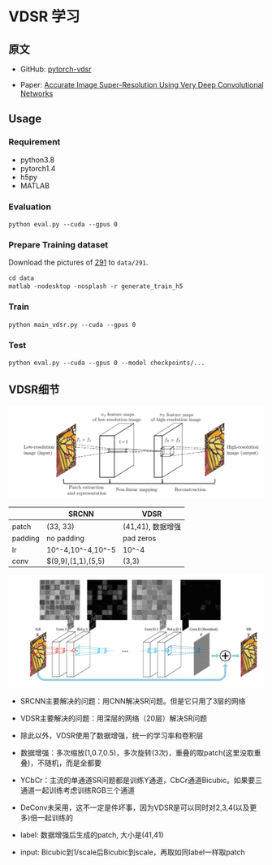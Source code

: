 # VDSR 学习

## 原文 

* GitHub: [pytorch-vdsr](https://github.com/twtygqyy/pytorch-vdsr)

* Paper:  [Accurate Image Super-Resolution Using Very Deep Convolutional Networks](http://cv.snu.ac.kr/research/VDSR/)

## Usage

### Requirement

* python3.8
* pytorch1.4
* h5py
* MATLAB

### Evaluation

```shell
python eval.py --cuda --gpus 0
```

### Prepare Training dataset

Download the pictures of [291](https://drive.google.com/open?id=1Rt3asDLuMgLuJvPA1YrhyjWhb97Ly742) to `data/291`.

```shell
cd data
matlab -nodesktop -nosplash -r generate_train_h5
```

### Train

```shell
python main_vdsr.py --cuda --gpus 0
```

### Test

```shell
python eval.py --cuda --gpus 0 --model checkpoints/...
```

## VDSR细节

![srcnn](srcnn,vdsr/srcnn.png)

|         | SRCNN                        | VDSR                   |
| ------- | ---------------------------- | ---------------------- |
| patch   |  (33, 33)                    | (41,41), 数据增强       |
| padding | no padding                   | pad zeros              |
| lr      | 10^-4,10^-4,10^-5    | 10^-4             |
| conv    | $(9,9),(1,1),(5,5) | (3,3)             |

![vdsr](srcnn,vdsr/vdsr.png)

* SRCNN主要解决的问题：用CNN解决SR问题。但是它只用了3层的网络
* VDSR主要解决的问题：用深层的网络（20层）解决SR问题

* 除此以外，VDSR使用了数据增强，统一的学习率和卷积层

* 数据增强：多次缩放(1,0.7,0.5)，多次旋转(3次)，重叠的取patch(这里没取重叠)，不随机，而是全都要

* YCbCr：主流的单通道SR问题都是训练Y通道，CbCr通道Bicubic。如果要三通道一起训练考虑训练RGB三个通道

* DeConv未采用，这不一定是件坏事，因为VDSR是可以同时对2,3,4(以及更多)倍一起训练的
* label: 数据增强后生成的patch, 大小是(41,41)
* input: Bicubic到1/scale后Bicubic到scale，再取如同label一样取patch

